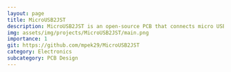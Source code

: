 ```yaml
---
layout: page
title: MicroUSB2JST
description: MicroUSB2JST is an open-source PCB that connects micro USB to JST-SH and JST-PH connectors.
img: assets/img/projects/MicroUSB2JST/main.png
importance: 1
git: https://github.com/mpek29/MicroUSB2JST
category: Electronics
subcategory: PCB Design
---
```





